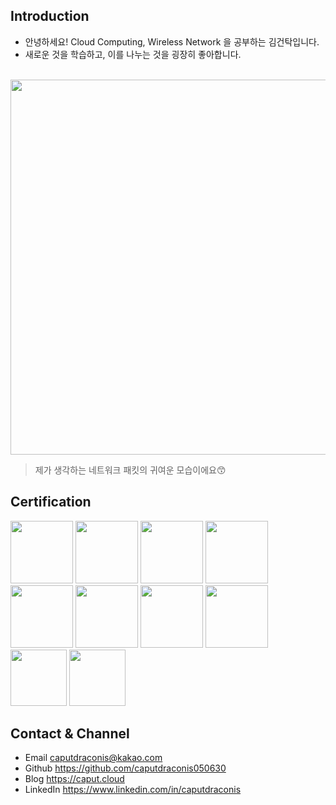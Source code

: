 ## Introduction
- 안녕하세요! Cloud Computing, Wireless Network 을 공부하는 김건탁입니다.
- 새로운 것을 학습하고, 이를 나누는 것을 굉장히 좋아합니다.

<br />
<a href="https://i0.wp.com/media0.giphy.com/media/9x6fPJVGpq9HO/giphy.gif" width="500"><img src="https://i0.wp.com/media0.giphy.com/media/9x6fPJVGpq9HO/giphy.gif" width="600"></a>

> 제가 생각하는 네트워크 패킷의 귀여운 모습이에요😙






## Certification
<a href="https://www.credly.com/badges/9f89834f-6368-4916-8441-ae3d70f53a41/public_url"><img src="https://images.credly.com/size/340x340/images/2d84e428-9078-49b6-a804-13c15383d0de/image.png" width="100"></a>
<a href="https://www.credly.com/badges/d25b1784-2d43-4eac-ae54-e76c907ee24d/public_url"><img src="https://images.credly.com/size/340x340/images/bd31ef42-d460-493e-8503-39592aaf0458/image.png" width="100"></a>
<a href="https://www.credly.com/badges/a272aa9b-c61e-43dc-a147-c3665a6919b7/public_url"><img src="https://images.credly.com/size/680x680/images/4d08274f-64c1-495e-986b-3143f51b1371/image.png" width="100"></a>
<a href="https://www.credly.com/badges/723ea604-35c4-4730-a1fe-1a12a6f6afdc/public_url"><img src="https://images.credly.com/size/220x220/images/0e284c3f-5164-4b21-8660-0d84737941bc/image.png" width="100"></a>
<a href="https://www.credly.com/badges/62dc33cd-5c73-4fea-b268-578f8512e5af/public_url"><img src="https://images.credly.com/size/110x110/images/f0d3fbb9-bfa7-4017-9989-7bde8eaf42b1/image.png" width="100"></a>
<a href="https://www.credly.com/badges/5b61e0a6-d534-4067-9f5c-302f04e0faae/public_url"><img src="https://images.credly.com/size/340x340/images/e92b66a6-d4b5-4e86-92f9-a80846fb81e2/image.png" width="100"></a>
<a href="https://www.credly.com/badges/377ecfb1-f4b7-431b-87e9-68e2b170e025/public_url"><img src="https://images.credly.com/size/340x340/images/4d4693bb-530e-4bca-9327-de07f3aa2348/image.png" width="100"></a>
<a href="https://www.credly.com/badges/a39ac2a6-5b9e-4ff1-8b87-85a9c70c436c/public_url"><img src="https://images.credly.com/size/340x340/images/834f2c8d-2d2c-4ce7-9580-02a351c31626/image.png" width="100"></a>
<a href="https://www.credly.com/badges/b711d1c1-ac6b-4295-a38a-f0c65780c4f7/public_url"><img src="https://images.credly.com/size/340x340/images/ed4be915-68f8-428a-b332-40ded9084ee5/blob" width="90"></a>
<a href="https://www.cloudskillsboost.google/public_profiles/f6e4fd23-6574-4a31-8a3d-3636bbf7b86f/badges/4472105"><img src="https://cdn.qwiklabs.com/3cUZzotUhC3sWESWmiP9mofbB%2BcZrrX5NiKJEGZBS%2B4%3D" width="90"></a>



## Contact & Channel
- Email      caputdraconis@kakao.com
- Github     https://github.com/caputdraconis050630
- Blog       https://caput.cloud
- LinkedIn   https://www.linkedin.com/in/caputdraconis


